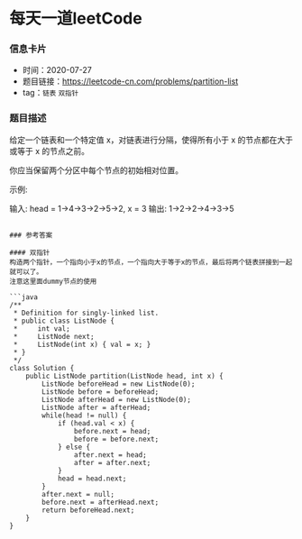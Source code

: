 # 每天一道leetCode

### 信息卡片

- 时间：2020-07-27
- 题目链接：https://leetcode-cn.com/problems/partition-list
- tag：`链表` `双指针`

### 题目描述

给定一个链表和一个特定值 x，对链表进行分隔，使得所有小于 x 的节点都在大于或等于 x 的节点之前。

你应当保留两个分区中每个节点的初始相对位置。

示例:

输入: head = 1->4->3->2->5->2, x = 3
输出: 1->2->2->4->3->5
```

### 参考答案

#### 双指针
构造两个指针，一个指向小于x的节点，一个指向大于等于x的节点，最后将两个链表拼接到一起就可以了。
注意这里面dummy节点的使用

```java
/**
 * Definition for singly-linked list.
 * public class ListNode {
 *     int val;
 *     ListNode next;
 *     ListNode(int x) { val = x; }
 * }
 */
class Solution {
    public ListNode partition(ListNode head, int x) {
        ListNode beforeHead = new ListNode(0);
        ListNode before = beforeHead;
        ListNode afterHead = new ListNode(0);
        ListNode after = afterHead;
        while(head != null) {
            if (head.val < x) {
                before.next = head;
                before = before.next;
            } else {
                after.next = head;
                after = after.next;
            }
            head = head.next;
        }
        after.next = null;
        before.next = afterHead.next;
        return beforeHead.next;
    }
}
```
